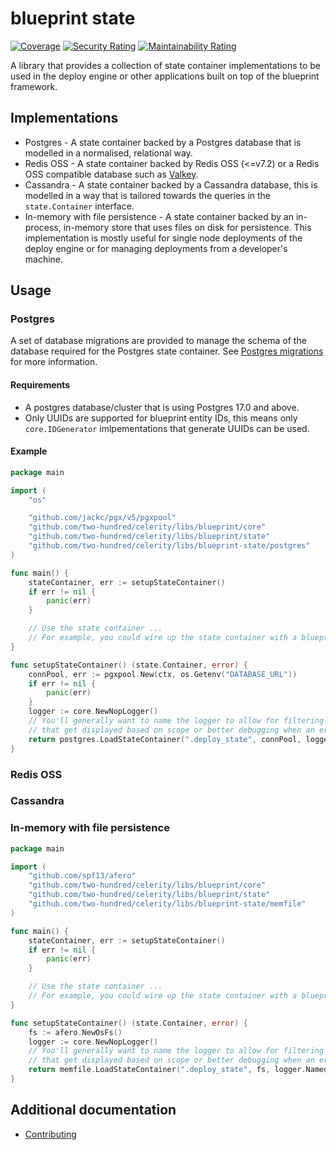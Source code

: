 # blueprint state

[![Coverage](https://sonarcloud.io/api/project_badges/measure?project=two-hundred_celerity-blueprint-state&metric=coverage)](https://sonarcloud.io/summary/new_code?id=two-hundred_celerity-blueprint-state)
[![Security Rating](https://sonarcloud.io/api/project_badges/measure?project=two-hundred_celerity-blueprint-state&metric=security_rating)](https://sonarcloud.io/summary/new_code?id=two-hundred_celerity-blueprint-state)
[![Maintainability Rating](https://sonarcloud.io/api/project_badges/measure?project=two-hundred_celerity-blueprint-state&metric=sqale_rating)](https://sonarcloud.io/summary/new_code?id=two-hundred_celerity-blueprint-state)

A library that provides a collection of state container implementations to be used in the deploy engine or other applications built on top of the blueprint framework.

## Implementations

- Postgres - A state container backed by a Postgres database that is modelled in a normalised, relational way.
- Redis OSS - A state container backed by Redis OSS (<=v7.2) or a Redis OSS compatible database such as [Valkey](https://valkey.io/).
- Cassandra - A state container backed by a Cassandra database, this is modelled in a way that is tailored towards the queries in the `state.Container` interface.
- In-memory with file persistence - A state container backed by an in-process, in-memory store that uses files on disk for persistence. This implementation is mostly useful for single node deployments of the deploy engine or for managing deployments from a developer's machine.

## Usage

### Postgres

A set of database migrations are provided to manage the schema of the database required for the Postgres state container.
See [Postgres migrations](./docs/POSTGRES_MIGRATIONS.md) for more information.

#### Requirements

- A postgres database/cluster that is using Postgres 17.0 and above.
- Only UUIDs are supported for blueprint entity IDs, this means only `core.IDGenerator` imlpementations that generate UUIDs can be used.

#### Example

```go
package main

import (
    "os"

    "github.com/jackc/pgx/v5/pgxpool"
    "github.com/two-hundred/celerity/libs/blueprint/core"
    "github.com/two-hundred/celerity/libs/blueprint/state"
    "github.com/two-hundred/celerity/libs/blueprint-state/postgres"
)

func main() {
    stateContainer, err := setupStateContainer()
    if err != nil {
        panic(err)
    }

    // Use the state container ...
    // For example, you could wire up the state container with a blueprint loader to carry out deployments.
}

func setupStateContainer() (state.Container, error) {
    connPool, err := pgxpool.New(ctx, os.Getenv("DATABASE_URL"))
    if err != nil {
        panic(err)
    }
    logger := core.NewNopLogger()
    // You'll generally want to name the logger to allow for filtering logs
    // that get displayed based on scope or better debugging when an error occurs.
    return postgres.LoadStateContainer(".deploy_state", connPool, logger.Named("state"))
}
```

### Redis OSS

### Cassandra

### In-memory with file persistence

```go
package main

import (
    "github.com/spf13/afero"
    "github.com/two-hundred/celerity/libs/blueprint/core"
    "github.com/two-hundred/celerity/libs/blueprint/state"
    "github.com/two-hundred/celerity/libs/blueprint-state/memfile"
)

func main() {
    stateContainer, err := setupStateContainer()
    if err != nil {
        panic(err)
    }

    // Use the state container ...
    // For example, you could wire up the state container with a blueprint loader to carry out deployments.
}

func setupStateContainer() (state.Container, error) {
    fs := afero.NewOsFs()
    logger := core.NewNopLogger()
    // You'll generally want to name the logger to allow for filtering logs
    // that get displayed based on scope or better debugging when an error occurs.
    return memfile.LoadStateContainer(".deploy_state", fs, logger.Named("state"))
}
```

## Additional documentation

- [Contributing](docs/CONTRIBUTING.md)

